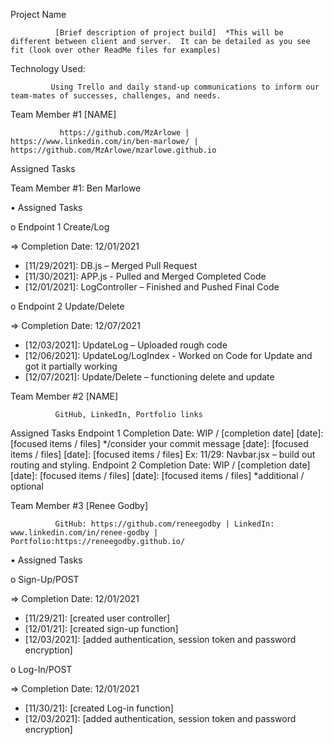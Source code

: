 Project Name

              [Brief description of project build]  *This will be different between client and server.  It can be detailed as you see fit (look over other ReadMe files for examples)

Technology Used:

             Using Trello and daily stand-up communications to inform our team-mates of successes, challenges, and needs. 

Team Member #1  [NAME]

               https://github.com/MzArlowe | https://www.linkedin.com/in/ben-marlowe/ | https://github.com/MzArlowe/mzarlowe.github.io

Assigned Tasks

Team Member #1: Ben Marlowe
             
•	Assigned Tasks

o	Endpoint 1 Create/Log

=>	Completion Date: 12/01/2021
-	[11/29/2021]: DB.js – Merged Pull Request
-	[11/30/2021]: APP.js - Pulled and Merged Completed Code
-	[12/01/2021]: LogController – Finished and Pushed Final Code

o	Endpoint 2 Update/Delete

=>	Completion Date: 12/07/2021
-	[12/03/2021]: UpdateLog – Uploaded rough code
-	[12/06/2021]: UpdateLog/LogIndex - Worked on Code for Update and got it partially working
-	[12/07/2021]: Update/Delete – functioning delete and update

 

Team Member #2  [NAME]

              GitHub, LinkedIn, Portfolio links

Assigned Tasks
Endpoint 1
Completion Date: WIP / [completion date]
[date]: [focused items / files] */consider your commit message
[date]: [focused items / files]
[date]: [focused items / files]
Ex: 11/29: Navbar.jsx – build out routing and styling.
Endpoint 2
Completion Date: WIP / [completion date]
[date]: [focused items / files]
[date]: [focused items / files]
*additional / optional
 

Team Member #3  [Renee Godby]

              GitHub: https://github.com/reneegodby | LinkedIn: www.linkedin.com/in/renee-godby | Portfolio:https://reneegodby.github.io/

• Assigned Tasks

o Sign-Up/POST

=> Completion Date: 12/01/2021
- [11/29/21]: [created user controller]
- [12/01/21]: [created sign-up function]
- [12/03/2021]: [added authentication, session token and password encryption]

o Log-In/POST

 => Completion Date: 12/01/2021
- [11/30/21]: [created Log-in function]
- [12/03/2021]: [added authentication, session token and password encryption]
